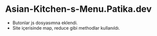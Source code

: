 # Asian-Kitchen-s-Menu.Patika.dev
<ul> 
  <li>Butonlar js dosyasımna eklendi. </li>
  <li>Site içerisinde map, reduce gibi methodlar kullanıldı.</li>

</ul>
